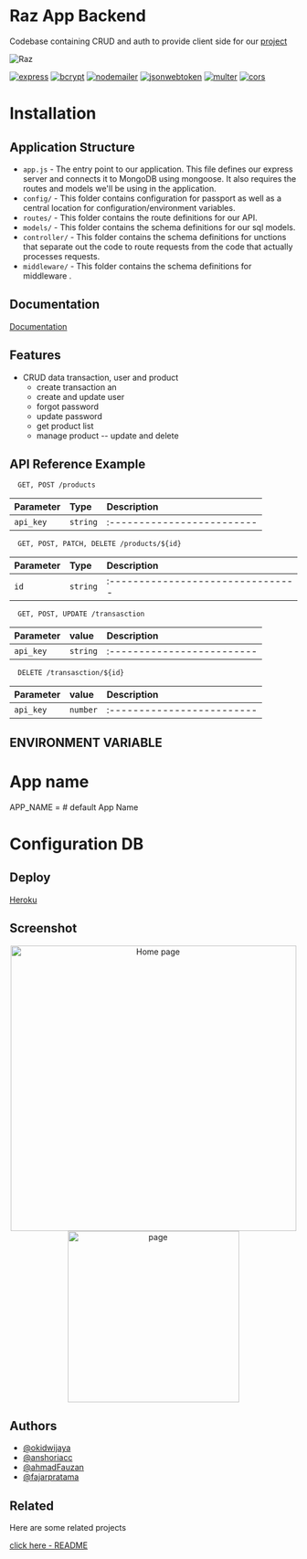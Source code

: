 
# Raz App Backend

Codebase containing CRUD and auth to provide client side for our [project](##Related) 

![Raz](https://drive.google.com/uc?export=view&id=1FcgncPq7HGnaEXO0tmrE6r2ZykxhtSF-)

[![express](https://img.shields.io/npm/v/react-router-dom?label=express)](https://www.npmjs.com/package/express)
[![bcrypt](https://img.shields.io/badge/bcrypt-5.0.1-blue)](https://www.npmjs.com/package/bcrypt)
[![nodemailer](https://img.shields.io/badge/nodemailer-6.7.3-blue)](https://www.npmjs.com/package/nodemailer)
[![jsonwebtoken](https://img.shields.io/badge/jsonwebtoken-8.5.1-blue)](https://www.npmjs.com/package/jsonwebtoken)
[![multer](https://img.shields.io/badge/multer-1.4.4-blue)](https://www.npmjs.com/package/multer)
[![cors](https://img.shields.io/badge/cors-2.8.5-blue)](https://www.npmjs.com/package/cors)

# Installation

## Application Structure

- `app.js` - The entry point to our application. This file defines our express server and connects it to MongoDB using mongoose. It also requires the routes and models we'll be using in the application.
- `config/` - This folder contains configuration for passport as well as a central location for configuration/environment variables.
- `routes/` - This folder contains the route definitions for our API.
- `models/` - This folder contains the schema definitions for our sql models.
- `controller/` - This folder contains the schema definitions for unctions that separate out the code to route requests from the code that actually processes requests.
- `middleware/` - This folder contains the schema definitions for middleware .

## Documentation

[Documentation](https://www.postman.com/collections/4d374ffde5756cac4265)


## Features

- CRUD data transaction, user and product
    - create transaction an
    - create and update user
    - forgot password
    - update password
    - get product list
    - manage product -- update and delete

## API Reference Example

```http
  GET, POST /products
```

| Parameter | Type     | Description                |
| :-------- | :------- | :------------------------- |
| `api_key` | `string` | :------------------------- |


```http
  GET, POST, PATCH, DELETE /products/${id}
```

| Parameter | Type     | Description                       |
| :-------- | :------- | :-------------------------------- |
| `id`      | `string` | :-------------------------------- |

```http
  GET, POST, UPDATE /transasction
```

| Parameter | value    | Description                |
| :-------- | :------- | :------------------------- |
| `api_key` | `string` | :------------------------- |

```http
  DELETE /transasction/${id}
```

| Parameter | value    | Description                |
| :-------- | :------- | :------------------------- |
| `api_key` | `number` | :------------------------- |


## ENVIRONMENT VARIABLE

# App name
APP_NAME = # default App Name


# Configuration DB

## Deploy

[Heroku](https://raz-furniture-backend.herokuapp.com)

## Screenshot

<div align="center">
<img width="500" src="https://drive.google.com/uc?export=view&id=1JGGu6ursmkqwlLVFCvNh-Bi3dR34p5Qy" alt="Home page">

<img width="300" src="https://drive.google.com/uc?export=view&id=1utTXOmKdl3c54jpnxFMIDyPr5ctcAiDW" alt="page">
</div>

## Authors

- [@okidwijaya]( https://github.com/okidwijaya)
- [@anshoriacc]( https://github.com/anshoriacc)
- [@ahmadFauzan]( https://github.com/special-snowflake)
- [@fajarpratama](https://github.com/ikehikeh151)


## Related

Here are some related projects

[click here - README](https://github.com/anshoriacc/raz-webapp-nextjs)
